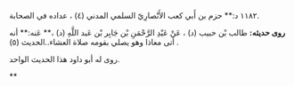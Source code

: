 ١١٨٢ د:** حزم بن أَبي كعب الأَنْصارِيّ السلمي المدني (٤) ، عداده في الصحابة.

**روى حديثه:** طالب بْن حبيب (د) ، عَنْ عَبْدِ الرَّحْمَنِ بْن جَابِر بْن عَبد اللَّهِ (د) ،** عَنه:** أنه أتى معاذا وهو يصلي بقومه صلاة العشاء..الحديث (٥) .

روى له أبو داود هذا الحديث الواحد.

**